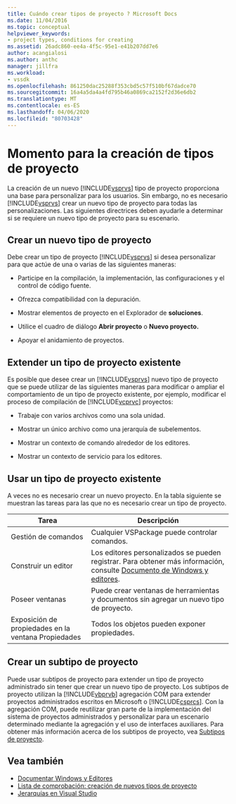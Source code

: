 ```yaml
---
title: Cuándo crear tipos de proyecto ? Microsoft Docs
ms.date: 11/04/2016
ms.topic: conceptual
helpviewer_keywords:
- project types, conditions for creating
ms.assetid: 26adc860-ee4a-4f5c-95e1-e41b207dd7e6
author: acangialosi
ms.author: anthc
manager: jillfra
ms.workload:
- vssdk
ms.openlocfilehash: 861250dac25288f353cbd5c57f510bf67dadce70
ms.sourcegitcommit: 16a4a5da4a4fd795b46a0869ca2152f2d36e6db2
ms.translationtype: MT
ms.contentlocale: es-ES
ms.lasthandoff: 04/06/2020
ms.locfileid: "80703428"
---
```

# <a name="when-to-create-project-types"></a>Momento para la creación de tipos de proyecto
La creación de un nuevo [!INCLUDE[vsprvs](../../code-quality/includes/vsprvs_md.md)] tipo de proyecto proporciona una base para personalizar para los usuarios. Sin embargo, no es necesario [!INCLUDE[vsprvs](../../code-quality/includes/vsprvs_md.md)] crear un nuevo tipo de proyecto para todas las personalizaciones. Las siguientes directrices deben ayudarle a determinar si se requiere un nuevo tipo de proyecto para su escenario.

## <a name="create-a-new-project-type"></a>Crear un nuevo tipo de proyecto
 Debe crear un tipo de proyecto [!INCLUDE[vsprvs](../../code-quality/includes/vsprvs_md.md)] si desea personalizar para que actúe de una o varias de las siguientes maneras:

- Participe en la compilación, la implementación, las configuraciones y el control de código fuente.

- Ofrezca compatibilidad con la depuración.

- Mostrar elementos de proyecto en el Explorador de **soluciones**.

- Utilice el cuadro de diálogo **Abrir proyecto** o **Nuevo proyecto.**

- Apoyar el anidamiento de proyectos.

## <a name="extend-an-existing-project-type"></a>Extender un tipo de proyecto existente
 Es posible que desee crear un [!INCLUDE[vsprvs](../../code-quality/includes/vsprvs_md.md)] nuevo tipo de proyecto que se puede utilizar de las siguientes maneras para modificar o ampliar el comportamiento de un tipo de proyecto existente, por ejemplo, modificar el proceso de compilación de [!INCLUDE[vcprvc](../../code-quality/includes/vcprvc_md.md)] proyectos:

- Trabaje con varios archivos como una sola unidad.

- Mostrar un único archivo como una jerarquía de subelementos.

- Mostrar un contexto de comando alrededor de los editores.

- Mostrar un contexto de servicio para los editores.

## <a name="use-an-existing-project-type"></a>Usar un tipo de proyecto existente
 A veces no es necesario crear un nuevo proyecto. En la tabla siguiente se muestran las tareas para las que no es necesario crear un tipo de proyecto.

|Tarea|Descripción|
|----------|-----------------|
|Gestión de comandos|Cualquier VSPackage puede controlar comandos.|
|Construir un editor|Los editores personalizados se pueden registrar. Para obtener más información, consulte [Documento de Windows y editores](https://msdn.microsoft.com/library/603625e1-62b6-413a-bc44-089346e166bc).|
|Poseer ventanas|Puede crear ventanas de herramientas y documentos sin agregar un nuevo tipo de proyecto.|
|Exposición de propiedades en la ventana Propiedades|Todos los objetos pueden exponer propiedades.|

## <a name="create-a-project-subtype"></a>Crear un subtipo de proyecto
 Puede usar subtipos de proyecto para extender un tipo de proyecto administrado sin tener que crear un nuevo tipo de proyecto. Los subtipos de proyecto utilizan la [!INCLUDE[vbprvb](../../code-quality/includes/vbprvb_md.md)] agregación COM para extender proyectos administrados escritos en Microsoft o [!INCLUDE[csprcs](../../data-tools/includes/csprcs_md.md)]. Con la agregación COM, puede reutilizar gran parte de la implementación del sistema de proyectos administrados y personalizar para un escenario determinado mediante la agregación y el uso de interfaces auxiliares. Para obtener más información acerca de los subtipos de proyecto, vea [Subtipos de proyecto](../../extensibility/internals/project-subtypes.md).

## <a name="see-also"></a>Vea también
- [Documentar Windows y Editores](https://msdn.microsoft.com/library/603625e1-62b6-413a-bc44-089346e166bc)
- [Lista de comprobación: creación de nuevos tipos de proyecto](../../extensibility/internals/checklist-creating-new-project-types.md)
- [Jerarquías en Visual Studio](../../extensibility/internals/hierarchies-in-visual-studio.md)
